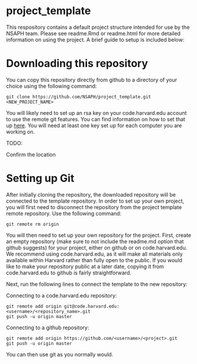 # project_template

This respository contains a default project structure intended for use by the NSAPH team. Please see
readme.Rmd or readme.html for more detailed information on using the project. A brief guide to setup is included 
below:

# Downloading this repository

You can copy this repository directly from github to a directory of your choice using the following
command:
```{bash, eval = F}
git clone https://github.com/NSAPH/project_template.git <NEW_PROJECT_NAME>
```
You will likely need to set up an rsa key on your code.harvard.edu account to use the remote git features.
You can find information on how to set that up [here](https://help.github.com/enterprise/2.12/user/articles/adding-a-new-ssh-key-to-your-github-account). You will need at least one key set up for each computer you are working on.

TODO:

Confirm the location

# Setting up Git

After initially cloning the repository, the downloaded repository will be connected to the template repository. In order
to set up your own project, you will first need to disconnect the repository from the project template remote repository.
Use the following command:
```
git remote rm origin
```

You will then need to set up your own repository for the project.
First, create an empty repository (make sure to not include the readme.md option that github suggests) for your project,
either on github or on code.harvard.edu. We recommend using code.harvard.edu, as it will make all materials only available within
Harvard rather than fully open to the public. If you would like to make your repository public at a later date, copying it from
code.harvard.edu to github is fairly straightforward. 

Next, run the following lines to connect the template to the new repository:

Connecting to a code.harvard.edu repository:
```
git remote add origin git@code.harvard.edu:<username>/<repository_name>.git
git push -u origin master
```

Connecting to a github repository:
```
git remote add origin https://github.com/<username>/<project>.git
git push -u origin master
```

You can then use git as you normally would.
